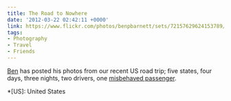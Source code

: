 ```yaml
---
title: The Road to Nowhere
date: '2012-03-22 02:42:11 +0000'
link: https://www.flickr.com/photos/benpbarnett/sets/72157629624153789/
tags:
- Photography
- Travel
- Friends
---
```

[Ben][1] has posted his photos from our recent US road trip; five states, four days, three nights, two drivers, one [misbehaved passenger][2].

[1]: http://benbarnett.net/
[2]: http://andyhume.net/

*[US]: United States
